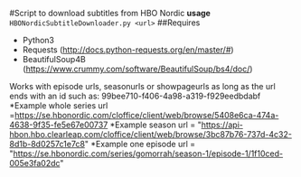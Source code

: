 #Script to download subtitles from HBO Nordic
**usage** `HBONordicSubtitleDownloader.py <url>`
##Requires
* Python3
* Requests (http://docs.python-requests.org/en/master/#)
* BeautifulSoup4B (https://www.crummy.com/software/BeautifulSoup/bs4/doc/)

Works with episode urls, seasonurls or showpageurls as long as the url ends with an id such as: 99bee710-f406-4a98-a319-f929eedbdabf
*Example whole series url =https://se.hbonordic.com/cloffice/client/web/browse/5408e6ca-474a-4638-9f35-fe5e67e00737
*Example season url = "https://api-hbon.hbo.clearleap.com/cloffice/client/web/browse/3bc87b76-737d-4c32-8d1b-8d0257c1e7c8"
*Example one episode url = "https://se.hbonordic.com/series/gomorrah/season-1/episode-1/1f10ced-005e3fa02dc"
